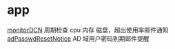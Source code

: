 # app

[monitorDCN](https://github.com/fxtaoo/app/tree/master/monitorDCN) 周期检查 cpu 内存 磁盘，超出使用率邮件通知  
[adPasswdResetNotice](https://github.com/fxtaoo/app/tree/master/adPasswdResetNotice) AD 域用户密码到期邮件提醒  
